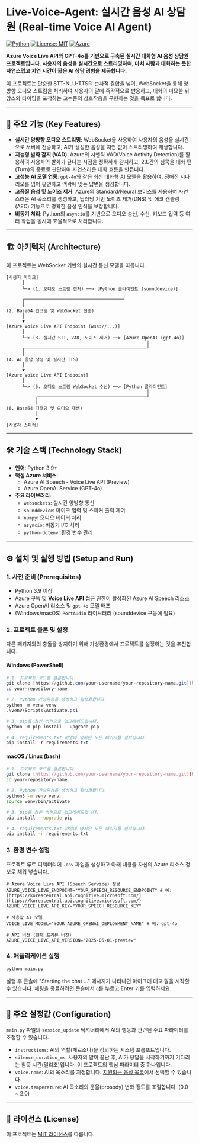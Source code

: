 # Live-Voice-Agent: 실시간 음성 AI 상담원 (Real-time Voice AI Agent)

[![Python](https://img.shields.io/badge/Python-3.9+-blue.svg)](https://www.python.org/downloads/)
[![License: MIT](https://img.shields.io/badge/License-MIT-yellow.svg)](https://opensource.org/licenses/MIT)
[![Azure](https://img.shields.io/badge/Azure-Voice%20Live%20API-blue)](https://azure.microsoft.com/en-us/products/ai-services/voice-live-api)

**Azure Voice Live API와 GPT-4o를 기반으로 구축된 실시간 대화형 AI 음성 상담원 프로젝트입니다. 사용자의 음성을 실시간으로 스트리밍하여, 마치 사람과 대화하는 듯한 자연스럽고 지연 시간이 짧은 AI 상담 경험을 제공합니다.**

이 프로젝트는 단순한 STT-NLU-TTS의 순차적 결합을 넘어, WebSocket을 통해 양방향 오디오 스트림을 처리하여 사용자의 말에 즉각적으로 반응하고, 대화의 미묘한 뉘앙스와 타이밍을 포착하는 고수준의 상호작용을 구현하는 것을 목표로 합니다.

---

## 🚀 주요 기능 (Key Features)

* **실시간 양방향 오디오 스트리밍**: WebSocket을 사용하여 사용자의 음성을 실시간으로 서버에 전송하고, AI가 생성한 음성을 지연 없이 스트리밍하여 재생합니다.
* **지능형 발화 감지 (VAD)**: Azure의 시맨틱 VAD(Voice Activity Detection)를 활용하여 사용자의 발화가 끝나는 시점을 정확하게 감지하고, 2초간의 침묵을 대화 턴(Turn)의 종료로 판단하여 자연스러운 대화 흐름을 만듭니다.
* **고성능 AI 모델 연동**: `gpt-4o`와 같은 최신 대화형 AI 모델을 활용하여, 정해진 시나리오를 넘어 유연하고 맥락에 맞는 답변을 생성합니다.
* **고품질 음성 및 노이즈 제거**: Azure의 Standard/Neural 보이스를 사용하여 자연스러운 AI 목소리를 생성하고, 딥러닝 기반 노이즈 제거(DNS) 및 에코 캔슬링(AEC) 기능으로 명확한 음성 인식을 보장합니다.
* **비동기 처리**: Python의 `asyncio`를 기반으로 오디오 송신, 수신, 키보드 입력 등 여러 작업을 동시에 효율적으로 처리합니다.

---

## 🏗️ 아키텍처 (Architecture)

이 프로젝트는 WebSocket 기반의 실시간 통신 모델을 따릅니다.

```
[사용자 마이크]
      │
      └─> (1. 오디오 스트림 캡처) ──> [Python 클라이언트 (sounddevice)]
                                            │
      ┌─────────────────────────────────────┘
      │
(2. Base64 인코딩 및 WebSocket 전송)
      │
      ▼
[Azure Voice Live API Endpoint (wss://...)]
      │
      └─> (3. 실시간 STT, VAD, 노이즈 제거) ──> [Azure OpenAI (gpt-4o)]
                                                     │
      ┌──────────────────────────────────────────────┘
      │
(4. AI 응답 생성 및 실시간 TTS)
      │
      ▼
[Azure Voice Live API Endpoint]
      │
      └─> (5. 오디오 스트림 WebSocket 수신) ──> [Python 클라이언트]
                                                     │
           ┌─────────────────────────────────────────┘
           │
(6. Base64 디코딩 및 오디오 재생)
           │
           ▼
[사용자 스피커]
```

---

## 🛠️ 기술 스택 (Technology Stack)

* **언어**: Python 3.9+
* **핵심 Azure 서비스**:
    * Azure AI Speech - Voice Live API (Preview)
    * Azure OpenAI Service (GPT-4o)
* **주요 라이브러리**:
    * `websockets`: 실시간 양방향 통신
    * `sounddevice`: 마이크 입력 및 스피커 출력 제어
    * `numpy`: 오디오 데이터 처리
    * `asyncio`: 비동기 I/O 처리
    * `python-dotenv`: 환경 변수 관리

---

## ⚙️ 설치 및 실행 방법 (Setup and Run)

### 1. 사전 준비 (Prerequisites)

* Python 3.9 이상
* Azure 구독 및 **Voice Live API** 접근 권한이 활성화된 Azure AI Speech 리소스
* Azure OpenAI 리소스 및 `gpt-4o` 모델 배포
* (Windows/macOS) `PortAudio` 라이브러리 (sounddevice 구동에 필요)

### 2. 프로젝트 클론 및 설정

다른 패키지와의 충돌을 방지하기 위해 가상환경에서 프로젝트를 설정하는 것을 추천합니다.

#### Windows (PowerShell)

```powershell
# 1. 프로젝트 코드를 클론합니다.
git clone [https://github.com/your-username/your-repository-name.git](https://github.com/your-username/your-repository-name.git)
cd your-repository-name

# 2. Python 가상환경을 생성하고 활성화합니다.
python -m venv venv
.\venv\Scripts\Activate.ps1

# 3. pip를 최신 버전으로 업그레이드합니다.
python -m pip install --upgrade pip

# 4. requirements.txt 파일에 명시된 모든 패키지를 설치합니다.
pip install -r requirements.txt
```

#### macOS / Linux (bash)

```bash
# 1. 프로젝트 코드를 클론합니다.
git clone [https://github.com/your-username/your-repository-name.git](https://github.com/your-username/your-repository-name.git)
cd your-repository-name

# 2. Python 가상환경을 생성하고 활성화합니다.
python3 -m venv venv
source venv/bin/activate

# 3. pip를 최신 버전으로 업그레이드합니다.
pip install --upgrade pip

# 4. requirements.txt 파일에 명시된 모든 패키지를 설치합니다.
pip install -r requirements.txt
```

### 3. 환경 변수 설정

프로젝트 루트 디렉터리에 `.env` 파일을 생성하고 아래 내용을 자신의 Azure 리소스 정보로 채워 넣습니다.

```env
# Azure Voice Live API (Speech Service) 정보
AZURE_VOICE_LIVE_ENDPOINT="YOUR_SPEECH_RESOURCE_ENDPOINT" # 예: [https://koreacentral.api.cognitive.microsoft.com/](https://koreacentral.api.cognitive.microsoft.com/)
AZURE_VOICE_LIVE_API_KEY="YOUR_SPEECH_RESOURCE_KEY"

# 사용할 AI 모델
VOICE_LIVE_MODEL="YOUR_AZURE_OPENAI_DEPLOYMENT_NAME" # 예: gpt-4o

# API 버전 (현재 프리뷰 버전)
AZURE_VOICE_LIVE_API_VERSION="2025-05-01-preview"
```

### 4. 애플리케이션 실행

```bash
python main.py
```

실행 후 콘솔에 "Starting the chat ..." 메시지가 나타나면 마이크에 대고 말을 시작할 수 있습니다. 채팅을 종료하려면 콘솔에서 `q`를 누르고 Enter 키를 입력하세요.

---

## 🔧 주요 설정값 (Configuration)

`main.py` 파일의 `session_update` 딕셔너리에서 AI의 행동과 관련된 주요 파라미터를 조정할 수 있습니다.

* `instructions`: AI의 역할(페르소나)을 정의하는 시스템 프롬프트입니다.
* `silence_duration_ms`: 사용자의 말이 끝난 후, AI가 응답을 시작하기까지 기다리는 침묵 시간(밀리초)입니다. 이 프로젝트의 핵심 파라미터 중 하나입니다.
* `voice.name`: AI의 목소리를 지정합니다. [지원되는 음성 목록](https://learn.microsoft.com/en-us/azure/ai-services/speech-service/language-support?tabs=tts)에서 선택할 수 있습니다.
* `voice.temperature`: AI 목소리의 운율(prosody) 변화 정도를 조절합니다. (0.0 ~ 2.0)

---

## 📄 라이선스 (License)

이 프로젝트는 [MIT 라이선스](LICENSE)를 따릅니다.
